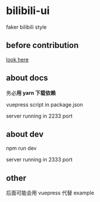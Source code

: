 # bilibili-ui

faker bilibili style

## before contribution

[look here](https://github.com/py-kkh/bilibili-ui/issues/7)

## about docs

务必**用 yarn 下载依赖**

vuepress script in package.json

server running in 2233 port

## about dev

npm run dev

server running in 2333 port

## other

后面可能会用 vuepress 代替 example
